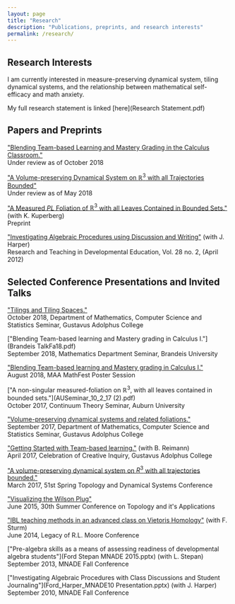 ```yaml
---
layout: page
title: "Research"
description: "Publications, preprints, and research interests"
permalink: /research/
---
```


## Research Interests
I am currently interested in measure-preserving dynamical system, tiling dynamical systems, and the relationship between mathematical self-efficacy and math anxiety.

My full research statement is linked [here](Research Statement.pdf)

## Papers and Preprints
["Blending Team-based Learning and Mastery Grading in the Calculus Classroom."](MTRJ_Submission_Fall_2018.pdf)  
Under review as of October 2018

["A Volume-preserving Dynamical System on $\mathbb{R}^3$ with all Trajectories Bounded"](Smooth_Journal_Article.pdf)  
Under review as of May 2018

["A Measured $PL$ Foliation of $\mathbb{R}^3$ with all Leaves Contained in Bounded Sets."](PL_with_Kuperberg.pdf) (with K. Kuperberg)  
Preprint

["Investigating Algebraic Procedures using Discussion and Writing"](https://www.jstor.org/stable/i40106606) (with J. Harper)  
Research and Teaching in Developmental Education, Vol. 28 no. 2, (April 2012) 

## Selected Conference Presentations and Invited Talks
["Tilings and Tiling Spaces."](Tilings_talk_GAC.pdf)  
October 2018, Department of Mathematics, Computer Science  and Statistics Seminar, Gustavus Adolphus College

["Blending Team-based learning and Mastery grading in Calculus I."](Brandeis TalkFa18.pdf)  
September 2018, Mathematics Department Seminar, Brandeis University

["Blending Team-based learning and Mastery grading in Calculus I."](MathFestPosterFa18.pdf)   
August 2018, MAA MathFest Poster Session

["A non-singular measured-foliation on $\mathbb{R}^3$, with all leaves contained in bounded sets."](AUSeminar_10_2_17 (2).pdf)  
October 2017, Continuum Theory Seminar, Auburn University

["Volume-preserving dynamical systems and related foliations."](GACSeminar_2017.pdf)  
September 2017, Department of Mathematics, Computer Science  and Statistics Seminar, Gustavus Adolphus College
 
["Getting Started with Team-based learning."](Getting_Started_with_Team_Based_Learning.pdf) (with B. Reimann)  
April 2017, Celebration of Creative Inquiry, Gustavus Adolphus College

["A volume-preserving dynamical system on $R^3$ with all trajectories bounded."](Jersey_City_Talk.pdf)  
March 2017, 51st Spring Topology and Dynamical Systems Conference

["Visualizing the Wilson Plug"](Galway2015.pdf)  
June 2015, 30th Summer Conference on Topology and it's Applications

["IBL teaching methods in an advanced class on Vietoris Homology"](RLM2014FORD_STURM-jf_edits.pdf) (with F. Sturm)  
June 2014, Legacy of R.L. Moore Conference

["Pre-algebra skills as a means of assessing readiness of developmental algebra students"](Ford Stepan MNADE 2015.pptx) (with L. Stepan)  
September 2013, MNADE Fall Conference

["Investigating Algebraic Procedures with Class Discussions and Student Journaling"](Ford_Harper_MNADE10 Presentation.pptx) (with J. Harper)  
September 2010, MNADE Fall Conference










